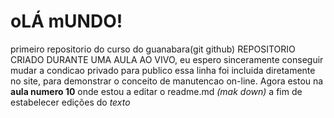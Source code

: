 # oLÁ mUNDO!
 primeiro repositorio do curso do guanabara(git github)
REPOSITORIO CRIADO DURANTE UMA AULA AO VIVO, eu espero sinceramente conseguir mudar a condicao privado para publico
essa linha foi incluida diretamente no site, para demonstrar o conceito de manutencao on-line. Agora estou na **aula numero 10** onde estou a editar o readme.md *(mak down)* a fim de estabelecer edições do *texto*
